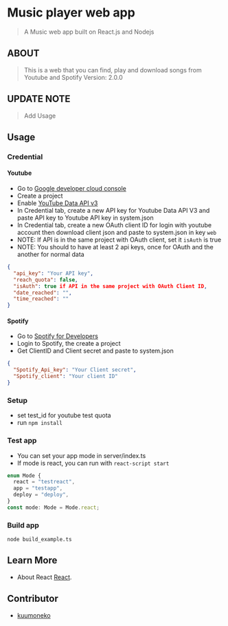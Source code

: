# Music player web app

> A Music web app built on React.js and Nodejs

## ABOUT

> This is a web that you can find, play and download songs from Youtube and Spotify
> Version: 2.0.0

## UPDATE NOTE

> Add Usage

## Usage

### Credential

#### Youtube

- Go to [Google developer cloud console](https://console.cloud.google.com)
- Create a project
- Enable [YouTube Data API v3](https://console.cloud.google.com/apis/library/youtube.googleapis.com)
- In Credential tab, create a new API key for Youtube Data API V3 and paste API key to Youtube API key in system.json
- In Credential tab, create a new OAuth client ID for login with youtube account then download client json and paste to system.json in key `web`
- NOTE: If API is in the same project with OAuth client, set it `isAuth` is true
- NOTE: You should to have at least 2 api keys, once for OAuth and the another for normal data

```json
{
  "api_key": "Your API key",
  "reach_quota": false,
  "isAuth": true if API in the same project with OAuth Client ID,
  "date_reached": "",
  "time_reached": ""
}
```

#### Spotify

- Go to [Spotify for Developers](https://developer.spotify.com/)
- Login to Spotify, the create a project
- Get ClientID and Client secret and paste to system.json

```json
{
  "Spotify_Api_key": "Your Client secret",
  "Spotify_client": "Your client ID"
}
```

### Setup

- set test_id for youtube test quota
- run `npm install`

### Test app

- You can set your app mode in server/index.ts
- If mode is react, you can run with `react-script start`

```ts
enum Mode {
  react = "testreact",
  app = "testapp",
  deploy = "deploy",
}
const mode: Mode = Mode.react;
```

### Build app

```shell
node build_example.ts
```

## Learn More

- About React [React](https://reactjs.org/).

## Contributor

- [kuumoneko](https://github.com/kuumoneko)
